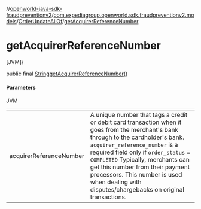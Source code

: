 //[openworld-java-sdk-fraudpreventionv2](../../../index.md)/[com.expediagroup.openworld.sdk.fraudpreventionv2.models](../index.md)/[OrderUpdateAllOf](index.md)/[getAcquirerReferenceNumber](get-acquirer-reference-number.md)

# getAcquirerReferenceNumber

[JVM]\

public final [String](https://docs.oracle.com/javase/8/docs/api/java/lang/String.html)[getAcquirerReferenceNumber](get-acquirer-reference-number.md)()

#### Parameters

JVM

| | |
|---|---|
| acquirerReferenceNumber | A unique number that tags a credit or debit card transaction when it goes from the merchant's bank through to the cardholder's bank. `acquirer_reference_number` is a required field only if `order_status` = `COMPLETED` Typically, merchants can get this number from their payment processors. This number is used when dealing with disputes/chargebacks on original transactions. |
